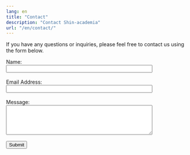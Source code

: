 ```yaml
---
lang: en
title: "Contact"
description: "Contact Shin-academia"
url: "/en/contact/"
---
```


If you have any questions or inquiries, please feel free to contact us using the form below.

<form action="https://formspree.io/f/xdkzlqoz" method="POST">
  <label for="name">Name:</label><br>
  <input type="text" id="name" name="name" required style="width:100%;max-width:400px;"><br><br>
  <label for="email">Email Address:</label><br>
  <input type="email" id="email" name="email" required style="width:100%;max-width:400px;"><br><br>
  <label for="message">Message:</label><br>
  <textarea id="message" name="message" rows="5" required style="width:100%;max-width:400px;"></textarea><br><br>
  <button type="submit">Submit</button>
</form>
